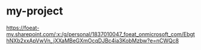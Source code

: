 # my-project
https://foeat-my.sharepoint.com/:x:/g/personal/1837010047_foeat_onmicrosoft_com/EbgthNXb2xxApVwVn_jXXaMBeGXmOcqDJBc4ia3KobMzbw?e=nCWQc8
